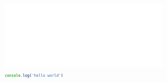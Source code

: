 <img src="https://github.com/devsamahd/svg.svg/blob/main/svg.svg"/>

```javascript
console.log('hello world')
```

 
